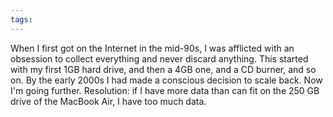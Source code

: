 ```yaml
---
tags: 
---
```


When I first got on the Internet in the mid-90s, I was afflicted with an obsession to collect everything and never discard anything. This started with my first 1GB hard drive, and then a 4GB one, and a CD burner, and so on. By the early 2000s I had made a conscious decision to scale back. Now I'm going further. Resolution: if I have more data than can fit on the 250 GB drive of the MacBook Air, I have too much data.
